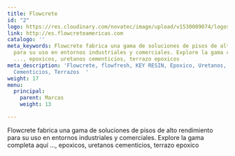 ```yaml
---
title: Flowcrete
id: "2"
logo: https://res.cloudinary.com/novatec/image/upload/v1530089074/logos/1431ded0fffbbd213e8fbd0303e1ffc2-flowcrete.jpg
link: http://es.flowcreteamericas.com
catalogo: ''
meta_keywords: Flowcrete fabrica una gama de soluciones de pisos de alto rendimiento
  para su uso en entornos industriales y comerciales. Explore la gama completa aquí
  ..., epoxicos, uretanos cementicios, terrazo epoxicos
meta_description: 'Flowcrete, flowfresh, KEY RESIN, Epoxico, Uretanos, Cementicio,
  Cementicios, Terrazos  '
weight: 17
menu:
  principal:
    parent: Marcas
    weight: 13

---
```

Flowcrete fabrica una gama de soluciones de pisos de alto rendimiento para su uso en entornos industriales y comerciales. Explore la gama completa aquí ..., epoxicos, uretanos cementicios, terrazo epoxico